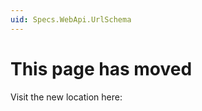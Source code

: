 ```yaml
---
uid: Specs.WebApi.UrlSchema
---
```


# This page has moved

Visit the new location here: [](xref:WebApi.Specs.UrlSchema)